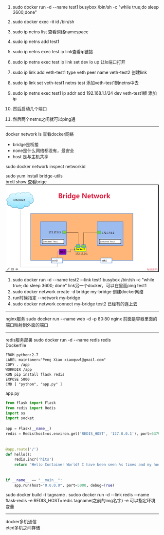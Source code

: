 1. sudo docker run -d --name test1 busybox /bin/sh -c "while true;do sleep 3600;done"
2. sudo docker exec -it id /bin/sh
   

3. sudo ip netns list 查看网络namespace
4. sudo ip netns add test1
5. sudo ip netns exec test ip link查看ip链接
6. sudo ip netns exec test ip link set dev  lo up 让lo端口打开
7. sudo ip link add veth-test1 type veth peer name veth-test2 创建link
8. sudo ip link set veth-test1 netns test 添加veth-test1到netns中去
9. sudo ip netns exec test1 ip addr add 192.168.1.1/24 dev veth-test1额 添加ip
10. 然后启动几个端口
11. 然后两个netns之间就可以ping通

---
docker network ls 查看docker网络  
+ bridge是桥接
+ none是什么网络都没有，最安全
+ host 是与主机共享



sudo docker network inspect networkid  

sudo yum install bridge-utils  
brctl show 查看brige    
![](6.2.3.1.png)

1. sudo docker run -d --name test2 --link test1 busybox /bin/sh -c "while true; do sleep 3600; done" link另一个docker，可以在里面ping test1
2. sudo docker network create -d bridge my-bridge 创建docker网络
3. run时候指定 --network my-bridge
4. sudo docker network connect my-bridge test2 已经有的连上去

---
nginx服务
sudo docker run --name web -d -p 80:80 nginx 前面是容器里面的端口映射到外面的端口

---
redis服务部署
sudo docker run -d --name redis redis  
Dockerfile
```
FROM python:2.7
LABEL maintaner="Peng Xiao xiaoquwl@gmail.com"
COPY . /app
WORKDIR /app
RUN pip install flask redis
EXPOSE 5000
CMD [ "python", "app.py" ]
```
app.py
``` python
from flask import Flask
from redis import Redis
import os
import socket

app = Flask(__name__)
redis = Redis(host=os.environ.get('REDIS_HOST', '127.0.0.1'), port=6379)


@app.route('/')
def hello():
    redis.incr('hits')
    return 'Hello Container World! I have been seen %s times and my hostname is %s.\n' % (redis.get('hits'),socket.gethostname())


if __name__ == "__main__":
    app.run(host="0.0.0.0", port=5000, debug=True)
```

sudo docker build -t tagname .
sudoo docker run -d --link redis --name flask-redis -e REDIS_HOST=redis tagname(之前的img名字) -e 可以指定环境变量

---
docker多机通信  
etcd多机之间存储 